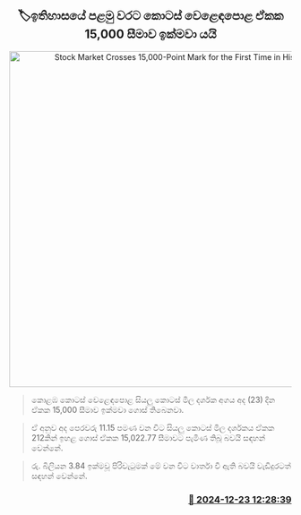 <p align='center'><b><h2 align='center' title='Stock Market Crosses 15,000-Point Mark for the First Time in History'>🏷ඉතිහාසයේ පළමු වරට කොටස් වෙළෙඳපොළ ඒකක 15,000 සීමාව ඉක්මවා යයි</h2></b></p>
<p align='center'><img src='https://helakuru.sgp1.cdn.digitaloceanspaces.com/esana/images/lib/cse-stock.jpg' width='600' alt='Stock Market Crosses 15,000-Point Mark for the First Time in History'></p>

> කොළඹ කොටස් වෙළෙඳපොළ සියලු කොටස් මිල දර්ශක අගය අද (23) දින ඒකක 15,000 සීමාව ඉක්මවා ගොස් තිබෙනවා.

> ඒ අනුව අද පෙරවරු 11.15 පමණ වන විට සියලු කොටස් මිල දර්ශකය ඒකක 212කින් ඉහළ ගොස් ඒකක 15,022.77 සීමාවට පැමිණ තිබූ බවයි සඳහන් වෙන්නේ.

> රු. බිලියන 3.84 ඉක්මවූ පිරිවැටුමක් මේ වන විට වාර්තා වී ඇති බවයි වැඩිදුරටත් සඳහන් වෙන්නේ. 



<h3 align='right'><a href='https://www.helakuru.lk/esana/p/106075/'>📅 2024-12-23 12:28:39</a></h3>
